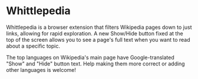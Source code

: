 # Whittlepedia

Whittlepedia is a browser extension that filters Wikipedia pages down to just
links, allowing for rapid exploration. A new Show/Hide button fixed at the top
of the screen allows you to see a page's full text when you want to read about a
specific topic.

The top languages on Wikipedia's main page have Google-translated "Show" and
"Hide" button text. Help making them more correct or adding other languages is
welcome!
